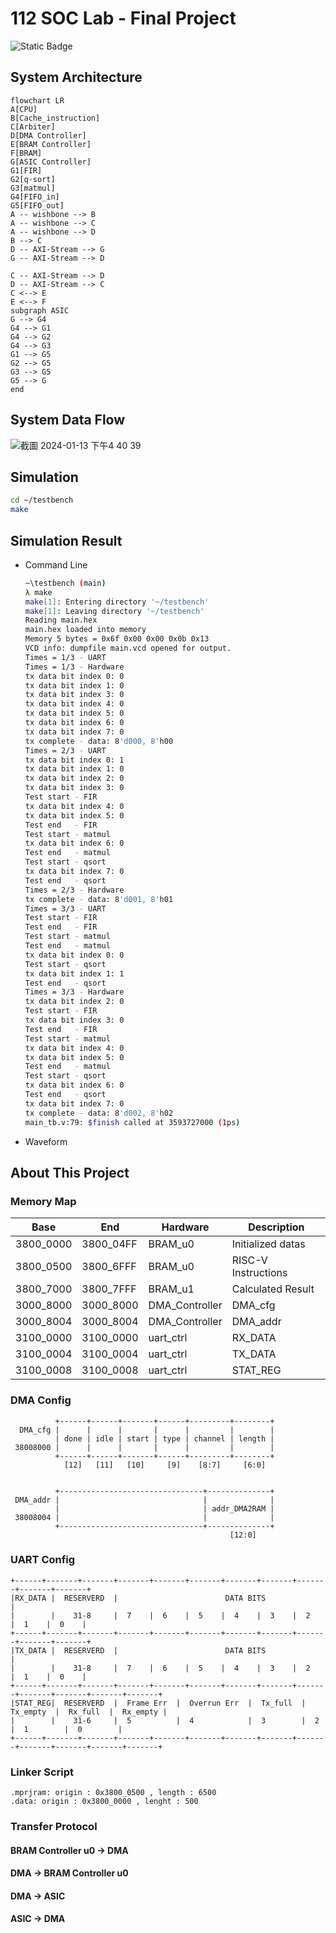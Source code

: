 # 112 SOC Lab - Final Project
![Static Badge](https://img.shields.io/badge/Build-Success-green?labelColor=gray)

## System Architecture
```mermaid
flowchart LR
A[CPU]
B[Cache_instruction]
C[Arbiter]
D[DMA Controller]
E[BRAM Controller]
F[BRAM]
G[ASIC Controller]
G1[FIR]
G2[q-sort]
G3[matmul]
G4[FIFO_in]
G5[FIFO_out]
A -- wishbone --> B
A -- wishbone --> C
A -- wishbone --> D
B --> C
D -- AXI-Stream --> G
G -- AXI-Stream --> D

C -- AXI-Stream --> D
D -- AXI-Stream --> C
C <--> E
E <--> F
subgraph ASIC
G --> G4
G4 --> G1
G4 --> G2
G4 --> G3
G1 --> G5
G2 --> G5
G3 --> G5
G5 --> G
end
```

## System Data Flow
![截圖 2024-01-13 下午4 40 39](https://github.com/pocper/112_SOC_final_project/assets/79128379/d9315803-cecd-42dd-8cff-b8e1560f28bc)


## Simulation
``` bash
cd ~/testbench
make
```

## Simulation Result
- Command Line
    ``` bash
    ~\testbench (main)
    λ make
    make[1]: Entering directory '~/testbench'
    make[1]: Leaving directory '~/testbench'
    Reading main.hex
    main.hex loaded into memory
    Memory 5 bytes = 0x6f 0x00 0x00 0x0b 0x13
    VCD info: dumpfile main.vcd opened for output.
    Times = 1/3 - UART
    Times = 1/3 - Hardware
    tx data bit index 0: 0
    tx data bit index 1: 0
    tx data bit index 3: 0
    tx data bit index 4: 0
    tx data bit index 5: 0
    tx data bit index 6: 0
    tx data bit index 7: 0
    tx complete - data: 8'd000, 8'h00
    Times = 2/3 - UART
    tx data bit index 0: 1
    tx data bit index 1: 0
    tx data bit index 2: 0
    tx data bit index 3: 0
    Test start - FIR
    tx data bit index 4: 0
    tx data bit index 5: 0
    Test end   - FIR
    Test start - matmul
    tx data bit index 6: 0
    Test end   - matmul
    Test start - qsort
    tx data bit index 7: 0
    Test end   - qsort
    Times = 2/3 - Hardware
    tx complete - data: 8'd001, 8'h01
    Times = 3/3 - UART
    Test start - FIR
    Test end   - FIR
    Test start - matmul
    Test end   - matmul
    tx data bit index 0: 0
    Test start - qsort
    tx data bit index 1: 1
    Test end   - qsort
    Times = 3/3 - Hardware
    tx data bit index 2: 0
    Test start - FIR
    tx data bit index 3: 0
    Test end   - FIR
    Test start - matmul
    tx data bit index 4: 0
    tx data bit index 5: 0
    Test end   - matmul
    Test start - qsort
    tx data bit index 6: 0
    Test end   - qsort
    tx data bit index 7: 0
    tx complete - data: 8'd002, 8'h02
    main_tb.v:79: $finish called at 3593727000 (1ps)
    ```
- Waveform
## About This Project
### Memory Map 
|  Base   |   End   |   Hardware   |                  Description                 |
|---------|---------|--------------|----------------------------------------------|
|3800_0000|3800_04FF|BRAM_u0       |Initialized datas                             |
|3800_0500|3800_6FFF|BRAM_u0       |RISC-V Instructions                           |
|3800_7000|3800_7FFF|BRAM_u1       |Calculated Result                             |
|3000_8000|3000_8000|DMA_Controller|DMA_cfg                                       |
|3000_8004|3000_8004|DMA_Controller|DMA_addr                                      |
|3100_0000|3100_0000|uart_ctrl     |RX_DATA                                       |
|3100_0004|3100_0004|uart_ctrl     |TX_DATA                                       |
|3100_0008|3100_0008|uart_ctrl     |STAT_REG                                      |

### DMA Config
```
          +------+------+-------+------+---------+--------+
  DMA_cfg |      |      |       |      |         |        |
          | done | idle | start | type | channel | length |
 38008000 |      |      |       |      |         |        |
          +------+------+-------+------+---------+--------+
            [12]   [11]   [10]     [9]    [8:7]     [6:0]
 
 
          +--------------------------------+--------------+
 DMA_addr |                                |              |
          |                                | addr_DMA2RAM |
 38008004 |                                |              |
          +--------------------------------+--------------+
                                                 [12:0]
```
### UART Config
```
+------+-------+-------+-------+-------+-------+-------+-------+-------+-------+-------+
|RX_DATA |  RESERVERD  |                        DATA BITS                              |
|        |    31-8     |  7    |  6    |  5    |  4    |  3    |  2    |  1    |  0    |
+------+-------+-------+-------+-------+-------+-------+-------+-------+-------+-------+
|TX_DATA |  RESERVERD  |                        DATA BITS                              |
|        |    31-8     |  7    |  6    |  5    |  4    |  3    |  2    |  1    |  0    |
+------+-------+-------+-------+-------+-------+-------+-------+-------+-------+-------+-------+-------+
|STAT_REG|  RESERVERD  |  Frame Err  |  Overrun Err  |  Tx_full  |  Tx_empty  |  Rx_full  |  Rx_empty |
|        |    31-6     |  5          |  4            |  3        |  2         |  1        |  0        |
+------+-------+-------+-------+-------+-------+-------+-------+-------+-------+-------+-------+-------+
```

### Linker Script
``` 
.mprjram: origin : 0x3800_0500 , length : 6500
.data: origin : 0x3800_0000 , lenght : 500
```

### Transfer Protocol
#### BRAM Controller u0 -> DMA

#### DMA -> BRAM Controller u0 

#### DMA -> ASIC

#### ASIC -> DMA

